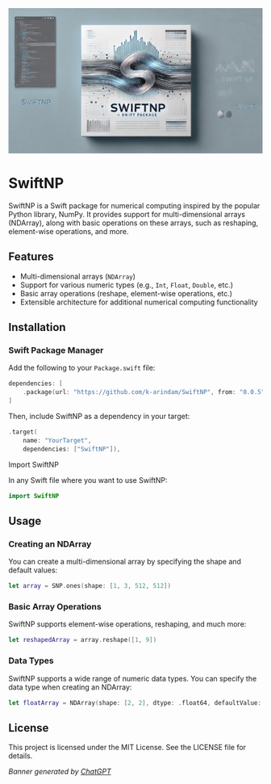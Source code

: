 ![Banner](assets/banner.png)

# SwiftNP

SwiftNP is a Swift package for numerical computing inspired by the popular Python library, NumPy. It provides support for multi-dimensional arrays (NDArray), along with basic operations on these arrays, such as reshaping, element-wise operations, and more.

## Features

- Multi-dimensional arrays (`NDArray`)
- Support for various numeric types (e.g., `Int`, `Float`, `Double`, etc.)
- Basic array operations (reshape, element-wise operations, etc.)
- Extensible architecture for additional numerical computing functionality

## Installation

### Swift Package Manager

Add the following to your `Package.swift` file:

```swift
dependencies: [
    .package(url: "https://github.com/k-arindam/SwiftNP", from: "0.0.5")
]
```

Then, include SwiftNP as a dependency in your target:

```swift
.target(
    name: "YourTarget",
    dependencies: ["SwiftNP"]),
```

Import SwiftNP

In any Swift file where you want to use SwiftNP:

```swift
import SwiftNP
```

## Usage

### Creating an NDArray

You can create a multi-dimensional array by specifying the shape and default values:

```swift
let array = SNP.ones(shape: [1, 3, 512, 512])
```

### Basic Array Operations

SwiftNP supports element-wise operations, reshaping, and much more:

```swift
let reshapedArray = array.reshape([1, 9])
```

### Data Types

SwiftNP supports a wide range of numeric data types. You can specify the data type when creating an NDArray:

```swift
let floatArray = NDArray(shape: [2, 2], dtype: .float64, defaultValue: 21.0)
```

## License

This project is licensed under the MIT License. See the LICENSE file for details.

*Banner generated by [ChatGPT](https://chat.openai.com/)*
